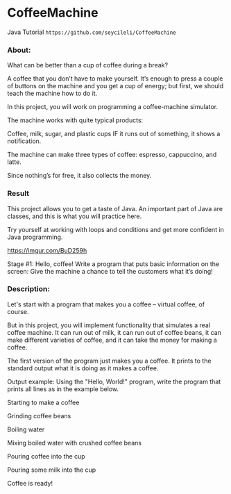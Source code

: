 # CoffeeMachine
Java Tutorial `https://github.com/seycileli/CoffeeMachine`

### About:
What can be better than a cup of coffee during a break?

A coffee that you don’t have to make yourself. It’s enough to press a couple of buttons on the machine and you get a cup of energy; but first, we should teach the machine how to do it.

In this project, you will work on programming a coffee-machine simulator.

The machine works with quite typical products:

Coffee, milk, sugar, and plastic cups
IF it runs out of something, it shows a notification.

The machine can make three types of coffee: espresso, cappuccino, and latte.

Since nothing’s for free, it also collects the money.

### Result
This project allows you to get a taste of Java. An important part of Java are classes, and this is what you will practice here.

Try yourself at working with loops and conditions and get more confident in Java programming.

https://imgur.com/BuD259h

Stage #1: Hello, coffee!
Write a program that puts basic information on the screen: Give the machine a chance to tell the customers what it’s doing!

### Description:

Let's start with a program that makes you a coffee – virtual coffee, of course.

But in this project, you will implement functionality that simulates a real coffee machine. It can run out of milk, it can run out of coffee beans, it can make different varieties of coffee, and it can take the money for making a coffee.

The first version of the program just makes you a coffee. It prints to the standard output what it is doing as it makes a coffee.

Output example:
Using the "Hello, World!" program, write the program that prints all lines as in the example below.

Starting to make a coffee

Grinding coffee beans

Boiling water

Mixing boiled water with crushed coffee beans

Pouring coffee into the cup

Pouring some milk into the cup

Coffee is ready!